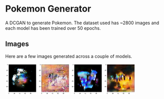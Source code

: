 # Pokemon Generator

A DCGAN to generate Pokemon. The dataset used has ~2800 images and each model has been trained over 50 epochs.

## Images

Here are a few images generated across a couple of models.

<p float="left">
    <img src="results/images/3_norm_50ep.png" width="100" height="100">
    <img src="results/images/1_norm_50ep_adam_sgd.png" width="100" height="100">
    <img src="results/images/5_norm_50ep_adam_sgd.png" width="100" height="100">
    <img src="results/images/5_norm_adam_lr0.00001_b10.5.png" width="100" height="100">
</p>
